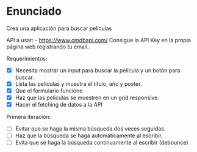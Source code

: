 # Enunciado
Crea una aplicación para buscar películas

API a usar: - https://www.omdbapi.com/ Consigue la API Key en la propia página web registrando tu email.

Requerimientos:

- [X] Necesita mostrar un input para buscar la película y un botón para buscar.
- [X] Lista las películas y muestra el título, año y poster.
- [X] Que el formulario funcione
- [X] Haz que las películas se muestren en un grid responsive.
- [X] Hacer el fetching de datos a la API

Primera iteración:

- [ ] Evitar que se haga la misma búsqueda dos veces seguidas.
- [ ] Haz que la búsqueda se haga automáticamente al escribir.
- [ ] Evita que se haga la búsqueda continuamente al escribir (debounce)